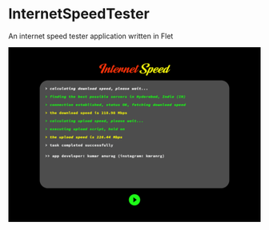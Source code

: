 # InternetSpeedTester
An internet speed tester application written in Flet

<img src="https://github.com/kmranrg/InternetSpeedTester/blob/main/screenshot.jpg">
